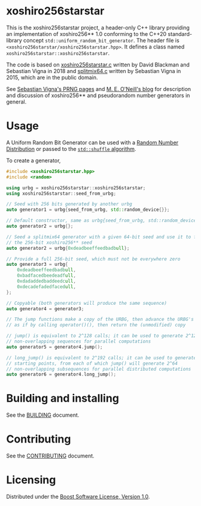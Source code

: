 # xoshiro256starstar

This is the xoshiro256starstar project, a header-only C++ library providing an
implementation of xoshiro256** 1.0 conforming to the C++20 standard-library
concept `std::uniform_random_bit_generator`. The header file is
`<xoshiro256starstar/xoshiro256starstar.hpp>`. It defines a class named
`xoshiro256starstar::xoshiro256starstar`.

The code is based on [xoshiro256starstar.c][1] written by David Blackman and
Sebastian Vigna in 2018 and [splitmix64.c][2] written by Sebastian Vigna in 2015,
which are in the public domain.

See [Sebastian Vigna's PRNG pages][3] and [M. E. O'Neill's blog][4] for
description and discussion of xoshiro256** and pseudorandom number generators
in general.

[1]: http://prng.di.unimi.it/xoshiro256starstar.c
[2]: http://prng.di.unimi.it/splitmix64.c
[3]: https://prng.di.unimi.it/
[4]: https://www.pcg-random.org/

# Usage

A Uniform Random Bit Generator can be used with a [Random Number Distribution][5]
or passed to the [`std::shuffle` algorithm][6].

[5]: https://en.cppreference.com/w/cpp/header/random
[6]: https://en.cppreference.com/w/cpp/algorithm/random_shuffle

To create a generator,

```C++
#include <xoshiro256starstar.hpp>
#include <random>

using urbg = xoshiro256starstar::xoshiro256starstar;
using xoshiro256starstar::seed_from_urbg;

// Seed with 256 bits generated by another urbg
auto generator1 = urbg{seed_from_urbg, std::random_device{}};

// Default constructor, same as urbg{seed_from_urbg, std::random_device{}}
auto generator2 = urbg{};

// Seed a splitmix64 generator with a given 64-bit seed and use it to fill
// the 256-bit xoshiro256** seed
auto generator2 = urbg{0xdeadbeeffeedbadbull};

// Provide a full 256-bit seed, which must not be everywhere zero
auto generator3 = urbg{
    0xdeadbeeffeedbadbull,
    0xbadfacedbeedeadfull,
    0xdadaddedbaddeedcull,
    0xdecadefadedfacedull,
};

// Copyable (both generators will produce the same sequence)
auto generator4 = generator3;

// The jump functions make a copy of the URBG, then advance the URBG's sequence
// as if by calling operator()(), then return the (unmodified) copy

// jump() is equivalent to 2^128 calls; it can be used to generate 2^128
// non-overlapping sequences for parallel computations
auto generator5 = generator4.jump();

// long_jump() is equivalent to 2^192 calls; it can be used to generate 2^64
// starting points, from each of which jump() will generate 2^64
// non-overlapping subsequences for parallel distributed computations
auto generator6 = generator4.long_jump();
```

# Building and installing

See the [BUILDING](BUILDING.md) document.

# Contributing

See the [CONTRIBUTING](CONTRIBUTING.md) document.

# Licensing

Distributed under the [Boost Software License, Version 1.0](http://boost.org/LICENSE_1_0.txt).
